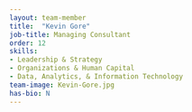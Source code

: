 ```yaml
---
layout: team-member
title:  "Kevin Gore"
job-title: Managing Consultant
order: 12
skills:
- Leadership & Strategy
- Organizations & Human Capital
- Data, Analytics, & Information Technology
team-image: Kevin-Gore.jpg
has-bio: N
---
```


